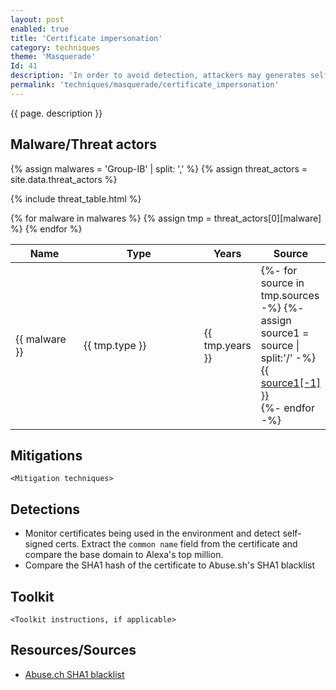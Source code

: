 ```yaml
---
layout: post
enabled: true
title: 'Certificate impersonation'
category: techniques
theme: 'Masquerade'
Id: 41
description: 'In order to avoid detection, attackers may generates self-signed SSL certificates before the attack, indicating the names of popular brands in the fields, instead of filling them out randomly.'
permalink: 'techniques/masquerade/certificate_impersonation'
---
```

{{ page. description }}

## Malware/Threat actors

<!-- Threat actors table -->
{% assign malwares = 'Group-IB' | split: ',' %}
{% assign threat_actors = site.data.threat_actors %}

{% include threat_table.html %}
<table>
    <colgroup>
        <col width="30%" />
        <col width="70%" />
    </colgroup>
    <thead>
        <tr class="header">
            <th>Name</th>
            <th>Type</th>
            <th>Years</th>
            <th>Source</th>
        </tr>
    </thead>
    <tbody>
        {% for malware in malwares %}
        <tr>
        {% assign tmp = threat_actors[0][malware] %}
            <td markdown="span">{{ malware }}</td>
            <td markdown="span">{{ tmp.type }}</td>
            <td markdown="span">{{ tmp.years }}</td>
            <td markdown="span">
                {%- for source in tmp.sources -%}
                    {%- assign source1 = source | split:'/' -%}
                    <a href="{{ source }}">{{ source1[-1] }}</a><br>
                {%- endfor -%}
            </td>
        </tr>
        {% endfor %}
    </tbody>
</table>
</div>

## Mitigations

`<Mitigation techniques>`

## Detections

* Monitor certificates being used in the environment and detect self-signed certs. Extract the `common name` field from the certificate and compare the base domain to Alexa's top million.
* Compare the SHA1 hash of the certificate to Abuse.sh's SHA1 blacklist

## Toolkit

`<Toolkit instructions, if applicable>`

## Resources/Sources

* [Abuse.ch SHA1 blacklist](https://sslbl.abuse.ch/blacklist/)
